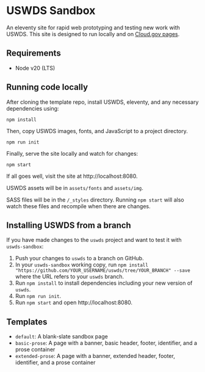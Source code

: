 # USWDS Sandbox

An eleventy site for rapid web prototyping and testing new work with USWDS. This site is designed to run locally and on [Cloud.gov pages](https://pages.cloud.gov/).

## Requirements

- Node v20 (LTS)

## Running code locally

After cloning the template repo, install USWDS, eleventy, and any necessary dependencies using:

```
npm install
```

Then, copy USWDS images, fonts, and JavaScript to a project directory.

```
npm run init
```

Finally, serve the site locally and watch for changes:

```
npm start
```

If all goes well, visit the site at http://localhost:8080.

USWDS assets will be in `assets/fonts` and `assets/img`.

SASS files will be in the `/_styles` directory. Running `npm start` will also watch these files and recompile when there are changes.

## Installing USWDS from a branch

If you have made changes to the `uswds` project and want to test it with `uswds-sandbox`:

1. Push your changes to `uswds` to a branch on GitHub.
2. In your `uswds-sandbox` working copy, run `npm install "https://github.com/YOUR_USERNAME/uswds/tree/YOUR_BRANCH" --save` where the URL refers to your `uswds` branch.
3. Run `npm install` to install dependencies including your new version of `uswds`.
4. Run `npm run init`.
5. Run `npm start` and open http://localhost:8080.

## Templates

- `default`: A blank-slate sandbox page
- `basic-prose`: A page with a banner, basic header, footer, identifier, and a prose container
- `extended-prose`: A page with a banner, extended header, footer, identifier, and a prose container
